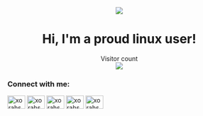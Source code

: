 <p align="center"> <img src='https://raw.githubusercontent.com/xorahsan/xorahsan/main/original-min.gif' ></p>
<h1 align="center">Hi, I'm a proud linux user!</h1>

<!-- <p align="left"> <img src="https://komarev.com/ghpvc/?username=xorahsan&label=Profile%20Views&color=b160e6&style=plastic" alt="xorahsan" /> </p> -->
<p align="center"> 
  Visitor count<br>
  <img src="https://profile-counter.glitch.me/xorahsan/count.svg" />
</p>

<h3 align="left">Connect with me:</h3>
<p align="left">
 <a href="https://www.linkedin.com/in/xorahsan/" target="blank"><img align="center" src="https://raw.githubusercontent.com/rahuldkjain/github-profile-readme-generator/master/src/images/icons/Social/linked-in-alt.svg" alt="xorahsan" height="30" width="40" /></a>
<a href="https://twitter.com/xorahsan" target="blank"><img align="center" src="https://raw.githubusercontent.com/rahuldkjain/github-profile-readme-generator/master/src/images/icons/Social/twitter.svg" alt="xorahsan" height="30" width="40" /></a>
<a href="https://fb.com/xorahsan" target="blank"><img align="center" src="https://raw.githubusercontent.com/rahuldkjain/github-profile-readme-generator/master/src/images/icons/Social/facebook.svg" alt="xorahsan" height="30" width="40" /></a>
<a href="https://instagram.com/xorahsan" target="blank"><img align="center" src="https://raw.githubusercontent.com/rahuldkjain/github-profile-readme-generator/master/src/images/icons/Social/instagram.svg" alt="xorahsan" height="30" width="40" /></a>
 <a href="https://www.codeforces.com/xorahsan/" target="blank"><img align="center" src="https://github.com/rahuldkjain/github-profile-readme-generator/blob/master/src/images/icons/Social/codeforces.svg" alt="xorahsan" height="30" width="40" /></a>
</p>

